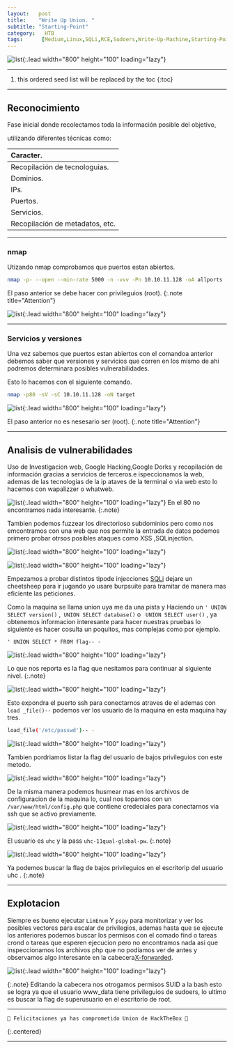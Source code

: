 ```yaml
---
layout:   post
title:    "Write Up Union. "
subtitle: "Starting-Point"
category:   HTB
tags:      [Medium,Linux,SQLi,RCE,Sudoers,Write-Up-Machine,Starting-Point,eWPT,eJPT] 
---
```

![list](/assets/img/union/Captura%20de%20pantalla%20(272).png){:.lead width="800" height="100" loading="lazy"}

***
<!--more-->

1. this ordered seed list will be replaced by the toc
{:toc}

***

## Reconocimiento

Fase inicial donde recolectamos toda la información posible del objetivo, 

utilizando diferentes técnicas como:

| Caracter.                                   |
|:--------------------------------------------|
|Recopilación de tecnologuias.                |
|Dominios.                                    |
|IPs.                                         |
|Puertos.                                     |
|Servicios.                                   |
|Recopilación de metadatos, etc.              |


***
### nmap

Utizando nmap comprobamos que puertos estan abiertos.


```bash
nmap -p- --open --min-rate 5000 -n -vvv -Pn 10.10.11.128 -oA allports
```
El paso anterior se debe hacer con privileguios (root).
{:.note title="Attention"}


![list](/assets/img/union/A-2022-12-16-13-47-33.png){:.lead width="800" height="100" loading="lazy"}

***
### Servicios y versiones

Una vez sabemos que puertos estan abiertos con el comandoa anterior debemos saber que versiones y servicios que corren en los mismo de ahi podremos determinara posibles vulnerabilidades.

Esto lo hacemos con el siguiente comando.


```bash
nmap -p80 -sV -sC 10.10.11.128 -oN target
```
![list](/assets/img/union/A-2022-12-16-13-51-29.png){:.lead width="800" height="100" loading="lazy"}

El paso anterior no es nesesario ser (root).
{:.note title="Attention"}

***

## Analisis de vulnerabilidades

Uso de Investigacion web, Google Hacking,Google Dorks y recopilación de información gracias a servicios de terceros.e ispeccionamos la web, ademas de las tecnologias de la ip ataves de la terminal o via  web esto lo hacemos con wapalizzer o whatweb.

![list](/assets/img/union/A-2022-12-16-13-54-37.png){:.lead width="800" height="100" loading="lazy"}
En el 80 no encontramos nada interesante. 
{:.note}

Tambien podemos fuzzear los directorioso subdominios pero como nos emcontramos con una web que nos permite la entrada de datos podemos primero probar otrsos posibles ataques como XSS ,SQLinjection.

![list](/assets/img/union/A-2022-12-16-13-52-30.png){:.lead width="800" height="100" loading="lazy"}

![list](/assets/img/union/A-2022-12-16-13-52-40.png){:.lead width="800" height="100" loading="lazy"}

Empezamos a probar distintos tipode injecciones [SQLi] dejare un cheetsheep para ir jugando yo usare burpsuite para tramitar de manera mas eficiente las peticiones.

[SQLi]:(https://portswigger.net/web-security/sql-injection/cheat-sheet)

Como la maquina se llama union uya me da una pista y Haciendo un `' UNION SELECT version()` ,` UNION SELECT database()` o ` UNION SELECT user()` , ya obtenemos informacion interesante para hacer nuestras pruebas lo siguiente es hacer cosulta un poquitos, mas complejas como por ejemplo.

```Burpsuite
' UNION SELECT * FROM flag-- -
```
![list](/assets/img/union/A-2022-12-16-14-20-29.png){:.lead width="800" height="100" loading="lazy"}

Lo que nos reporta es la flag que nesitamos para continuar al siguiente nivel.
{:.note}

![list](/assets/img/union/A-2022-12-16-14-20-58.png){:.lead width="800" height="100" loading="lazy"}

Esto expondra el puerto ssh para conectarnos atraves de el ademas con `load _file()--` podemos ver los usuario de la maquina en esta maquina hay tres.

```bash
load_file('/etc/passwd')-- -
```

![list](/assets/img/union/A-2022-12-16-14-25-56.png){:.lead width="800" height="100" loading="lazy"}


Tambien pordriamos listar la flag del usuario de bajos privileguios con este metodo.

![list](/assets/img/union/A-2022-12-16-14-29-15.png){:.lead width="800" height="100" loading="lazy"}

De la misma manera podemos husmear mas  en los archivos de configuracion de la maquina lo, cual nos topamos con un `/var/www/html/config.php` que contiene credeciales para conectarnos via ssh que se activo previamente.

![list](/assets/img/union/A-2022-12-16-14-41-02.png){:.lead width="800" height="100" loading="lazy"}

El usuario es `uhc` y la pass `uhc-11qual-global-pw`.
{:.note}


![list](/assets/img/union/A-2022-12-16-14-42-56.png){:.lead width="800" height="100" loading="lazy"}


Ya podemos buscar la flag de bajos privileguios en el escritorip del usuario uhc . 
{:.note}

***
## Explotacion

Siempre es bueno ejecutar `LimEnum` Y `pspy` para monitorizar y ver los posibles vectores para escalar de privilegios, ademas hasta que se ejecute los anteriores podemos buscar los permisos con el comado find o tareas crond o tareas que esperen ejecucion pero no encontramos nada asi que inspeccionamos los archivos php que no podiamos ver de antes y observamos algo interesante en la cabecera[X-forwarded].

[X-forwarded]:(https://research.securitum.com/x-forwarded-for-header-security-problems/) 

![list](/assets/img/union/A-2022-12-16-15-30-35.png){:.lead width="800" height="100" loading="lazy"}


{:.note}
Editando la cabecera nos otrogamos permisos SUID a la bash esto se logra ya que el usuario www_data tiene privileguios de sudoers, lo ultimo es buscar la flag de superusuario en el escritorio de root.

***

```shell
🎉 Felicitaciones ya has comprometido Union de HackTheBox 🎉
```
{:.centered}
***